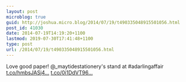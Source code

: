 ```yaml
---
layout: post
microblog: true
guid: http://joshua.micro.blog/2014/07/19/t490335048915501056.html
post_id: 41030
date: 2014-07-19T14:19:20+1100
lastmod: 2019-07-30T17:41:48+1100
type: post
url: /2014/07/19/t490335048915501056.html
---
```

Love good paper! @_maytidestationery's stand at #adarlingaffair [t.co/hmbsJASj4...](http://t.co/hmbsJASj4Z) [t.co/0i1DdVT96...](http://t.co/0i1DdVT969)

